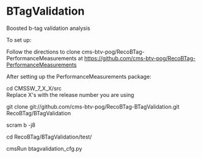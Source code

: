 BTagValidation
==============

Boosted b-tag validation analysis 

To set up:

Follow the directions to clone cms-btv-pog/RecoBTag-PerformanceMeasurements at https://github.com/cms-btv-pog/RecoBTag-PerformanceMeasurements

After setting up the PerformanceMeasurements package:

cd CMSSW_7_X_X/src      
Replace X's with the release number you are using

git clone git://github.com/cms-btv-pog/RecoBTag-BTagValidation.git RecoBTag/BTagValidation

scram b -j8

cd RecoBTag/BTagValidation/test/

cmsRun btagvalidation_cfg.py
  

